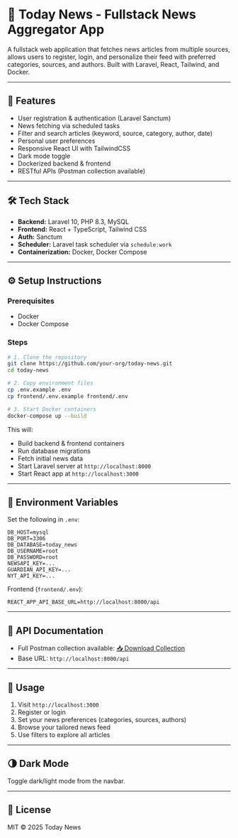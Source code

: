 # 📰 Today News - Fullstack News Aggregator App

A fullstack web application that fetches news articles from multiple sources, allows users to register, login, and personalize their feed with preferred categories, sources, and authors. Built with Laravel, React, Tailwind, and Docker.

---

## 🚀 Features

- User registration & authentication (Laravel Sanctum)
- News fetching via scheduled tasks
- Filter and search articles (keyword, source, category, author, date)
- Personal user preferences
- Responsive React UI with TailwindCSS
- Dark mode toggle
- Dockerized backend & frontend
- RESTful APIs (Postman collection available)

---

## 🛠 Tech Stack

- **Backend:** Laravel 10, PHP 8.3, MySQL
- **Frontend:** React + TypeScript, Tailwind CSS
- **Auth:** Sanctum
- **Scheduler:** Laravel task scheduler via `schedule:work`
- **Containerization:** Docker, Docker Compose

---

## ⚙️ Setup Instructions

### Prerequisites

- Docker
- Docker Compose

### Steps

```bash
# 1. Clone the repository
git clone https://github.com/your-org/today-news.git
cd today-news

# 2. Copy environment files
cp .env.example .env
cp frontend/.env.example frontend/.env

# 3. Start Docker containers
docker-compose up --build
```

This will:

- Build backend & frontend containers
- Run database migrations
- Fetch initial news data
- Start Laravel server at `http://localhost:8000`
- Start React app at `http://localhost:3000`

---

## 🔐 Environment Variables

Set the following in `.env`:

```env
DB_HOST=mysql
DB_PORT=3306
DB_DATABASE=today_news
DB_USERNAME=root
DB_PASSWORD=root
NEWSAPI_KEY=...
GUARDIAN_API_KEY=...
NYT_API_KEY=...
```

Frontend (`frontend/.env`):

```env
REACT_APP_API_BASE_URL=http://localhost:8000/api
```

---

## 📮 API Documentation

- Full Postman collection available: [📥 Download Collection](https://github.com/junaidtariq48/news-aggregator/tree/main/blob/main/postman_collection.json)
- Base URL: `http://localhost:8000/api`

---

## 🧪 Usage

1. Visit `http://localhost:3000`
2. Register or login
3. Set your news preferences (categories, sources, authors)
4. Browse your tailored news feed
5. Use filters to explore all articles

---

## 🌗 Dark Mode

Toggle dark/light mode from the navbar.

---

## 📄 License

MIT © 2025 Today News